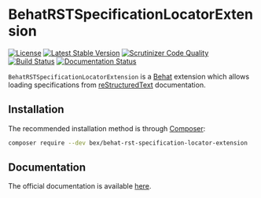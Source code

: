BehatRSTSpecificationLocatorExtension
=====================================

[![License](https://poser.pugx.org/bex/behat-rst-specification-locator-extension/license)](https://packagist.org/packages/bex/behat-rst-specification-locator-extension)
[![Latest Stable Version](https://poser.pugx.org/bex/behat-rst-specification-locator-extension/version)](https://packagist.org/packages/bex/behat-rst-specification-locator-extension)
[![Scrutinizer Code Quality](https://scrutinizer-ci.com/g/tkotosz/BehatRSTSpecificationLocatorExtension/badges/quality-score.png?b=master)](https://scrutinizer-ci.com/g/tkotosz/BehatRSTSpecificationLocatorExtension/?branch=master)
[![Build Status](https://scrutinizer-ci.com/g/tkotosz/BehatRSTSpecificationLocatorExtension/badges/build.png?b=master)](https://scrutinizer-ci.com/g/tkotosz/BehatRSTSpecificationLocatorExtension/build-status/master)
[![Documentation Status](https://readthedocs.org/projects/behat-rst-specification-locator-extension/badge/?version=latest)](https://behat-rst-specification-locator-extension.readthedocs.io/en/latest/?badge=latest)

`BehatRSTSpecificationLocatorExtension` is a [Behat](https://behat.org) extension which allows loading specifications from [reStructuredText](https://docutils.sourceforge.io/rst.html) documentation.

Installation
------------

The recommended installation method is through [Composer](https://getcomposer.org):

```bash
composer require --dev bex/behat-rst-specification-locator-extension
```

Documentation
-------------

The official documentation is available [here](https://behat-rst-specification-locator-extension.readthedocs.io/).
